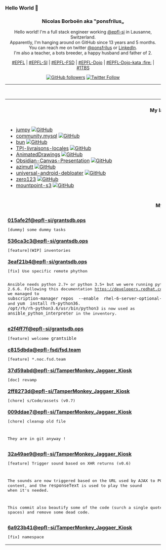 ### Hello World 👋

<p align="center">
  <!-- use https://avatars.githubusercontent.com/u/176002?v=4 for your default github picture 
  <img src="https://raw.githubusercontent.com/ponsfrilus/ponsfrilus/master/img/ponsfrilus.png" title="Nicolas Borboën aka ‟ponsfrilus„" alt="Nicolas Borboën aka ‟ponsfrilus„" /> -->
  <h3 align="center">
    Nicolas Borboën aka ‟ponsfrilus„
  </h3>
  <p align="center">
    Hello world! I'm a full stack engineer working <a href="https://github.com/epfl-si">@epfl-si</a> in Lausanne, Switzerland.
    <br />Apparently, I'm hanging around on GitHub since 13 years and 5 months.
    <br />You can reach me on twitter <a href="https://twitter.com/ponsfrilus">@ponsfrilus</a> or <a href="http://linkedin.com/in/nicolasborboen">LinkedIn</a>.
    <br />I'm also a teacher, a bots breeder, a happy husband and father of 2.
  </p>
  <p align="center">
    <a href="https://www.epfl.ch">#EPFL</a> | 
    <a href="https://github.com/epfl-si/">#EPFL-SI</a> | 
    <a href="https://github.com/epfl-fsd">#EPFL-FSD</a> | 
    <a href="https://github.com/topics/epfl-dojo">#EPFL-Dojo</a> | 
    <a href="https://github.com/topics/epfl-dojo-kata">#EPFL-Dojo-kata :fire:</a> | 
    <a href="https://en.wikipedia.org/wiki/Indentation_style#Variant:_1TBS_(OTBS)">#1TBS</a>
  </p>
  <p align="center">
    <a href="https://github.com/ponsfrilus"><img alt="GitHub followers" src="https://img.shields.io/github/followers/ponsfrilus?label=Follow%20me%20on%20github&style=social"></a>
    <a href="https://twitter.com/ponsfrilus"><img alt="Twitter Follow" src="https://img.shields.io/twitter/follow/ponsfrilus?label=follow%20me%20on%20twitter&style=social"></a>
  </p>
  </p><hr><table align="center">
<tr>
<td colspan="2" align="center"><h4>My last starred repos</h4></td>
</tr>
<tr>
<td valign="top">
<ul>
<li>
<a href="https://github.com/fishfolk/jumpy" title="Tactical 2D shooter in fishy pixels style. Made with Rust-lang 🦀 and Bevy 🪶" target="_blank">jumpy</a>&nbsp;<a href="https://github.com/fishfolk/jumpy" title="Tactical 2D shooter in fishy pixels style. Made with Rust-lang 🦀 and Bevy 🪶" target="_blank"><img src="https://img.shields.io/github/stars/fishfolk/jumpy?style=social" alt="GitHub"></a>
</li>
<li>
<a href="https://github.com/ansible-collections/community.mysql" title="MySQL Ansible Collection" target="_blank">community.mysql</a>&nbsp;<a href="https://github.com/ansible-collections/community.mysql" title="MySQL Ansible Collection" target="_blank"><img src="https://img.shields.io/github/stars/ansible-collections/community.mysql?style=social" alt="GitHub"></a>
</li>
<li>
<a href="https://github.com/oven-sh/bun" title="Incredibly fast JavaScript runtime, bundler, test runner, and package manager – all in one" target="_blank">bun</a>&nbsp;<a href="https://github.com/oven-sh/bun" title="Incredibly fast JavaScript runtime, bundler, test runner, and package manager – all in one" target="_blank"><img src="https://img.shields.io/github/stars/oven-sh/bun?style=social" alt="GitHub"></a>
</li>
<li>
<a href="https://github.com/anthohn/TPI-livraisons-locales" title="null" target="_blank">TPI-livraisons-locales</a>&nbsp;<a href="https://github.com/anthohn/TPI-livraisons-locales" title="null" target="_blank"><img src="https://img.shields.io/github/stars/anthohn/TPI-livraisons-locales?style=social" alt="GitHub"></a>
</li>
<li>
<a href="https://github.com/facebookresearch/AnimatedDrawings" title="Code to accompany "A Method for Animating Children's Drawings of the Human Figure"" target="_blank">AnimatedDrawings</a>&nbsp;<a href="https://github.com/facebookresearch/AnimatedDrawings" title="Code to accompany "A Method for Animating Children's Drawings of the Human Figure"" target="_blank"><img src="https://img.shields.io/github/stars/facebookresearch/AnimatedDrawings?style=social" alt="GitHub"></a>
</li>
<li>
<a href="https://github.com/Quorafind/Obsidian-Canvas-Presentation" title="A plugin to help you display cards based on sequence. " target="_blank">Obsidian-Canvas-Presentation</a>&nbsp;<a href="https://github.com/Quorafind/Obsidian-Canvas-Presentation" title="A plugin to help you display cards based on sequence. " target="_blank"><img src="https://img.shields.io/github/stars/Quorafind/Obsidian-Canvas-Presentation?style=social" alt="GitHub"></a>
</li>
<li>
<a href="https://github.com/azimuttapp/azimutt" title="Next-Gen ERD: Design, Explore, Document and Analyze your database" target="_blank">azimutt</a>&nbsp;<a href="https://github.com/azimuttapp/azimutt" title="Next-Gen ERD: Design, Explore, Document and Analyze your database" target="_blank"><img src="https://img.shields.io/github/stars/azimuttapp/azimutt?style=social" alt="GitHub"></a>
</li>
<li>
<a href="https://github.com/0x192/universal-android-debloater" title="Cross-platform GUI written in Rust using ADB to debloat non-rooted android devices. Improve your privacy, the security and battery life of your device." target="_blank">universal-android-debloater</a>&nbsp;<a href="https://github.com/0x192/universal-android-debloater" title="Cross-platform GUI written in Rust using ADB to debloat non-rooted android devices. Improve your privacy, the security and battery life of your device." target="_blank"><img src="https://img.shields.io/github/stars/0x192/universal-android-debloater?style=social" alt="GitHub"></a>
</li>
<li>
<a href="https://github.com/cvlab-columbia/zero123" title="Zero-1-to-3: Zero-shot One Image to 3D Object: https://zero123.cs.columbia.edu/" target="_blank">zero123</a>&nbsp;<a href="https://github.com/cvlab-columbia/zero123" title="Zero-1-to-3: Zero-shot One Image to 3D Object: https://zero123.cs.columbia.edu/" target="_blank"><img src="https://img.shields.io/github/stars/cvlab-columbia/zero123?style=social" alt="GitHub"></a>
</li>
<li>
<a href="https://github.com/awslabs/mountpoint-s3" title="A simple, high-throughput file client for mounting an Amazon S3 bucket as a local file system." target="_blank">mountpoint-s3</a>&nbsp;<a href="https://github.com/awslabs/mountpoint-s3" title="A simple, high-throughput file client for mounting an Amazon S3 bucket as a local file system." target="_blank"><img src="https://img.shields.io/github/stars/awslabs/mountpoint-s3?style=social" alt="GitHub"></a>
</li>
</ul>
<img width="450" height="1" /></td>
<td valign="top">
<ul>
<li>
<a href="https://github.com/Me-Theo/regex_tool_tutorial" title="Projet de TPI" target="_blank">regex_tool_tutorial</a>&nbsp;<a href="https://github.com/Me-Theo/regex_tool_tutorial" title="Projet de TPI" target="_blank"><img src="https://img.shields.io/github/stars/Me-Theo/regex_tool_tutorial?style=social" alt="GitHub"></a>
</li>
<li>
<a href="https://github.com/benjamintd/chronotrains" title="Shortest times between train stations in Europe" target="_blank">chronotrains</a>&nbsp;<a href="https://github.com/benjamintd/chronotrains" title="Shortest times between train stations in Europe" target="_blank"><img src="https://img.shields.io/github/stars/benjamintd/chronotrains?style=social" alt="GitHub"></a>
</li>
<li>
<a href="https://github.com/Samfernande/tpi-application-partage-sons" title="null" target="_blank">tpi-application-partage-sons</a>&nbsp;<a href="https://github.com/Samfernande/tpi-application-partage-sons" title="null" target="_blank"><img src="https://img.shields.io/github/stars/Samfernande/tpi-application-partage-sons?style=social" alt="GitHub"></a>
</li>
<li>
<a href="https://github.com/epfl-si/angular.starterkit" title="Starter kit with Angular and Meteor" target="_blank">angular.starterkit</a>&nbsp;<a href="https://github.com/epfl-si/angular.starterkit" title="Starter kit with Angular and Meteor" target="_blank"><img src="https://img.shields.io/github/stars/epfl-si/angular.starterkit?style=social" alt="GitHub"></a>
</li>
<li>
<a href="https://github.com/intel/ipu6-drivers" title="null" target="_blank">ipu6-drivers</a>&nbsp;<a href="https://github.com/intel/ipu6-drivers" title="null" target="_blank"><img src="https://img.shields.io/github/stars/intel/ipu6-drivers?style=social" alt="GitHub"></a>
</li>
<li>
<a href="https://github.com/myles/awesome-static-generators" title="A curated list of static web site generators." target="_blank">awesome-static-generators</a>&nbsp;<a href="https://github.com/myles/awesome-static-generators" title="A curated list of static web site generators." target="_blank"><img src="https://img.shields.io/github/stars/myles/awesome-static-generators?style=social" alt="GitHub"></a>
</li>
<li>
<a href="https://github.com/epfl-si/ansible-pres" title="Présentation Ansible (IAM-MD)" target="_blank">ansible-pres</a>&nbsp;<a href="https://github.com/epfl-si/ansible-pres" title="Présentation Ansible (IAM-MD)" target="_blank"><img src="https://img.shields.io/github/stars/epfl-si/ansible-pres?style=social" alt="GitHub"></a>
</li>
<li>
<a href="https://github.com/pulsar-edit/pulsar" title="A Community-led Hyper-Hackable Text Editor" target="_blank">pulsar</a>&nbsp;<a href="https://github.com/pulsar-edit/pulsar" title="A Community-led Hyper-Hackable Text Editor" target="_blank"><img src="https://img.shields.io/github/stars/pulsar-edit/pulsar?style=social" alt="GitHub"></a>
</li>
<li>
<a href="https://github.com/scop/bash-completion" title="Programmable completion functions for bash" target="_blank">bash-completion</a>&nbsp;<a href="https://github.com/scop/bash-completion" title="Programmable completion functions for bash" target="_blank"><img src="https://img.shields.io/github/stars/scop/bash-completion?style=social" alt="GitHub"></a>
</li>
<li>
<a href="https://github.com/szhu/lunar-lander-autopilot" title="A fork of ehmorris/lunar-lander with an autopilot!" target="_blank">lunar-lander-autopilot</a>&nbsp;<a href="https://github.com/szhu/lunar-lander-autopilot" title="A fork of ehmorris/lunar-lander with an autopilot!" target="_blank"><img src="https://img.shields.io/github/stars/szhu/lunar-lander-autopilot?style=social" alt="GitHub"></a>
</li>
</ul>
<img width="450" height="1" /></td>
</tr>
<tr>
<td colspan="2" align="center"><h4>My last commits</h4></td>
</tr>
<tr>
        <td colspan="2">
          <div><strong><a href="https://api.github.com/repos/epfl-si/grantsdb.ops/commits/015afe2f81630c2a3e87ee438bdd93bee9a8db20" title="2023-06-05T15:03:53.000+02:00" target="_blank">015afe2f</a><a href="https://github.com/epfl-si">@epfl-si</a><a href="https://github.com/epfl-si/grantsdb.ops" title="OPS code for GrantsDB">/grantsdb.ops</a></strong></div>
          <pre>[dummy] some dummy tasks</pre>
        </td>
        </tr><tr>
        <td colspan="2">
          <div><strong><a href="https://api.github.com/repos/epfl-si/grantsdb.ops/commits/536ca3c3dcf56963be2cd5ea0e8fd2aaf8a83474" title="2023-06-05T15:03:39.000+02:00" target="_blank">536ca3c3</a><a href="https://github.com/epfl-si">@epfl-si</a><a href="https://github.com/epfl-si/grantsdb.ops" title="OPS code for GrantsDB">/grantsdb.ops</a></strong></div>
          <pre>[feature](WIP] inventories</pre>
        </td>
        </tr><tr>
        <td colspan="2">
          <div><strong><a href="https://api.github.com/repos/epfl-si/grantsdb.ops/commits/3eaf21b433cef884e5ef81dc306230cde8aaa778" title="2023-06-05T15:01:21.000+02:00" target="_blank">3eaf21b4</a><a href="https://github.com/epfl-si">@epfl-si</a><a href="https://github.com/epfl-si/grantsdb.ops" title="OPS code for GrantsDB">/grantsdb.ops</a></strong></div>
          <pre>[fix] Use specific remote phython

Ansible needs python 2.7+ or python 3.5+ but we were running python 
2.6.6. Following this documentation 
https://developers.redhat.com/blog/2018/08/13/install-python3-rhel#why_use_red_hat_software_collections 
we managed to `subscription-manager repos  --enable 
rhel-6-server-optional-rpms --enable rhel-server-rhscl-6-rpms` and `yum 
install rh-python36`. `/opt/rh/rh-python3.6/usr/bin/python3` is now used 
as `ansible_python_interpreter` in the inventory.</pre>
        </td>
        </tr><tr>
        <td colspan="2">
          <div><strong><a href="https://api.github.com/repos/epfl-si/grantsdb.ops/commits/e2f4ff7f684617c0c2c49155126b24273d158134" title="2023-06-05T12:47:27.000+02:00" target="_blank">e2f4ff7f</a><a href="https://github.com/epfl-si">@epfl-si</a><a href="https://github.com/epfl-si/grantsdb.ops" title="OPS code for GrantsDB">/grantsdb.ops</a></strong></div>
          <pre>[feature] welcome `grantsible`</pre>
        </td>
        </tr><tr>
        <td colspan="2">
          <div><strong><a href="https://api.github.com/repos/epfl-fsd/fsd.team/commits/c815dbda967691f8c5d9341e86532682efdddeff" title="2023-05-26T17:43:00.000+02:00" target="_blank">c815dbda</a><a href="https://github.com/epfl-fsd">@epfl-fsd</a><a href="https://github.com/epfl-fsd/fsd.team" title="null">/fsd.team</a></strong></div>
          <pre>[feature] *.noc.fsd.team</pre>
        </td>
        </tr><tr>
        <td colspan="2">
          <div><strong><a href="https://api.github.com/repos/epfl-si/TamperMonkey_Jaggaer_Kiosk/commits/37d59abdbef919a1fa4546a07af780c1ec1a47dc" title="2023-05-25T19:27:51.000+02:00" target="_blank">37d59abd</a><a href="https://github.com/epfl-si">@epfl-si</a><a href="https://github.com/epfl-si/TamperMonkey_Jaggaer_Kiosk" title="A userscript for Jaggaer Kiosk at EPFL">/TamperMonkey_Jaggaer_Kiosk</a></strong></div>
          <pre>[doc] revamp</pre>
        </td>
        </tr><tr>
        <td colspan="2">
          <div><strong><a href="https://api.github.com/repos/epfl-si/TamperMonkey_Jaggaer_Kiosk/commits/2ff8273ddc97a0df4b219cd151d2111cea3bf2f5" title="2023-05-25T19:05:04.000+02:00" target="_blank">2ff8273d</a><a href="https://github.com/epfl-si">@epfl-si</a><a href="https://github.com/epfl-si/TamperMonkey_Jaggaer_Kiosk" title="A userscript for Jaggaer Kiosk at EPFL">/TamperMonkey_Jaggaer_Kiosk</a></strong></div>
          <pre>[chore] s/Code/assets (v0.7)</pre>
        </td>
        </tr><tr>
        <td colspan="2">
          <div><strong><a href="https://api.github.com/repos/epfl-si/TamperMonkey_Jaggaer_Kiosk/commits/009ddae71a55579e0d590f8b598ce01ecd29ad06" title="2023-05-25T19:03:34.000+02:00" target="_blank">009ddae7</a><a href="https://github.com/epfl-si">@epfl-si</a><a href="https://github.com/epfl-si/TamperMonkey_Jaggaer_Kiosk" title="A userscript for Jaggaer Kiosk at EPFL">/TamperMonkey_Jaggaer_Kiosk</a></strong></div>
          <pre>[chore] cleanup old file

They are in git anyway !</pre>
        </td>
        </tr><tr>
        <td colspan="2">
          <div><strong><a href="https://api.github.com/repos/epfl-si/TamperMonkey_Jaggaer_Kiosk/commits/32a49ae9836a11a5a287141a1b3d5370f28022a7" title="2023-05-25T18:55:33.000+02:00" target="_blank">32a49ae9</a><a href="https://github.com/epfl-si">@epfl-si</a><a href="https://github.com/epfl-si/TamperMonkey_Jaggaer_Kiosk" title="A userscript for Jaggaer Kiosk at EPFL">/TamperMonkey_Jaggaer_Kiosk</a></strong></div>
          <pre>[feature] Trigger sound based on XHR returns (v0.6)

The sounds are now triggered based on the URL used by AJAX to POST 
content, and the `responseText` is used to play the sound when it's 
needed.

This commit also beautify some of the code (surch a single quote and 
spaces) and remove some dead code.</pre>
        </td>
        </tr><tr>
        <td colspan="2">
          <div><strong><a href="https://api.github.com/repos/epfl-si/TamperMonkey_Jaggaer_Kiosk/commits/6a923b4123160f0a95ebdb4de59e1e508a3d3002" title="2023-05-25T18:43:07.000+02:00" target="_blank">6a923b41</a><a href="https://github.com/epfl-si">@epfl-si</a><a href="https://github.com/epfl-si/TamperMonkey_Jaggaer_Kiosk" title="A userscript for Jaggaer Kiosk at EPFL">/TamperMonkey_Jaggaer_Kiosk</a></strong></div>
          <pre>[fix] namespace</pre>
        </td>
        </tr><tfoot>
<tr>
<td colspan="2" align="right">
<img width="900" height="1" />
<small>⏰ Updated on Mon, 05 Jun 2023 13:45:27 GMT</small>
</td>
</tr>
</tfoot>
<br />
</table>
